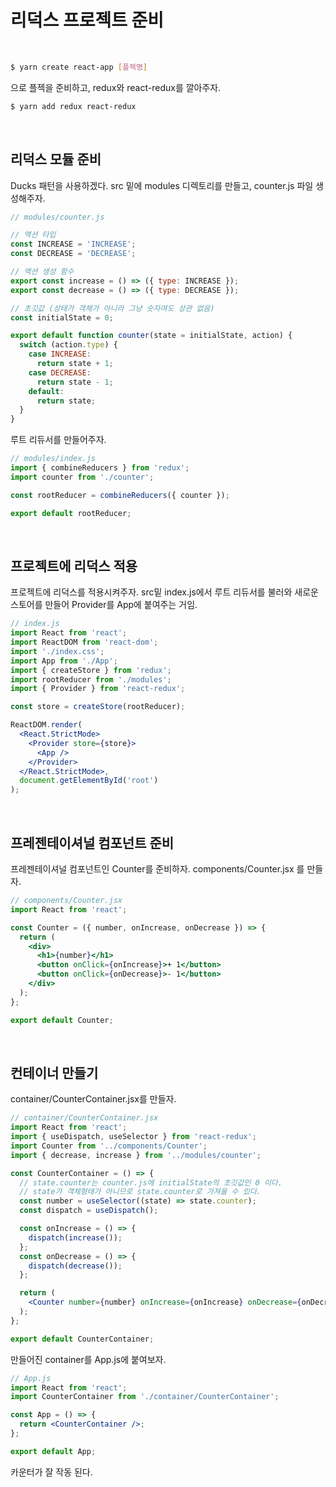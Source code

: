 # 리덕스 프로젝트 준비

<br/>

```sh
$ yarn create react-app [플젝명]
```

으로 플젝을 준비하고, redux와 react-redux를 깔아주자.

```sh
$ yarn add redux react-redux
```

<br/>

## 리덕스 모듈 준비

Ducks 패턴을 사용하겠다. src 밑에 modules 디렉토리를 만들고, counter.js 파일 생성해주자.

```javascript
// modules/counter.js

// 액션 타입
const INCREASE = 'INCREASE';
const DECREASE = 'DECREASE';

// 액션 생성 함수
export const increase = () => ({ type: INCREASE });
export const decrease = () => ({ type: DECREASE });

// 초깃값 (상태가 객체가 아니라 그냥 숫자여도 상관 없음)
const initialState = 0;

export default function counter(state = initialState, action) {
  switch (action.type) {
    case INCREASE:
      return state + 1;
    case DECREASE:
      return state - 1;
    default:
      return state;
  }
}
```

루트 리듀서를 만들어주자.

```js
// modules/index.js
import { combineReducers } from 'redux';
import counter from './counter';

const rootReducer = combineReducers({ counter });

export default rootReducer;
```

<br/>

## 프로젝트에 리덕스 적용

프로젝트에 리덕스를 적용시켜주자. src밑 index.js에서 루트 리듀서를 불러와 새로운 스토어를 만들어 Provider를 App에 붙여주는 거임.

```jsx
// index.js
import React from 'react';
import ReactDOM from 'react-dom';
import './index.css';
import App from './App';
import { createStore } from 'redux';
import rootReducer from './modules';
import { Provider } from 'react-redux';

const store = createStore(rootReducer);

ReactDOM.render(
  <React.StrictMode>
    <Provider store={store}>
      <App />
    </Provider>
  </React.StrictMode>,
  document.getElementById('root')
);
```

<br/>

## 프레젠테이셔널 컴포넌트 준비

프레젠테이셔널 컴포넌트인 Counter를 준비하자. components/Counter.jsx 를 만들자.

```jsx
// components/Counter.jsx
import React from 'react';

const Counter = ({ number, onIncrease, onDecrease }) => {
  return (
    <div>
      <h1>{number}</h1>
      <button onClick={onIncrease}>+ 1</button>
      <button onClick={onDecrease}>- 1</button>
    </div>
  );
};

export default Counter;
```

<br>

## 컨테이너 만들기

container/CounterContainer.jsx를 만들자.

```jsx
// container/CounterContainer.jsx
import React from 'react';
import { useDispatch, useSelector } from 'react-redux';
import Counter from '../components/Counter';
import { decrease, increase } from '../modules/counter';

const CounterContainer = () => {
  // state.counter는 counter.js에 initialState의 초깃값인 0 이다.
  // state가 객체형태가 아니므로 state.counter로 가져올 수 있다.
  const number = useSelector((state) => state.counter);
  const dispatch = useDispatch();

  const onIncrease = () => {
    dispatch(increase());
  };
  const onDecrease = () => {
    dispatch(decrease());
  };

  return (
    <Counter number={number} onIncrease={onIncrease} onDecrease={onDecrease} />
  );
};

export default CounterContainer;
```

만들어진 container를 App.js에 붙여보자.

```jsx
// App.js
import React from 'react';
import CounterContainer from './container/CounterContainer';

const App = () => {
  return <CounterContainer />;
};

export default App;
```

카운터가 잘 작동 된다.
